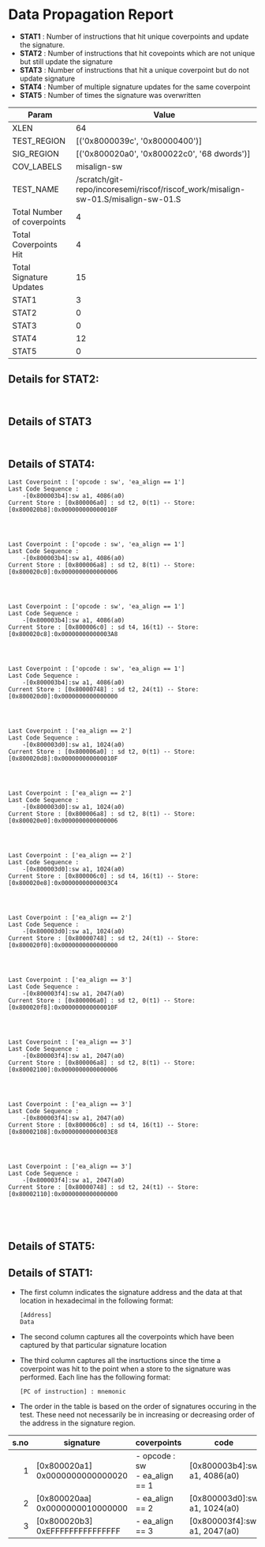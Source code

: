 
# Data Propagation Report

- **STAT1** : Number of instructions that hit unique coverpoints and update the signature.
- **STAT2** : Number of instructions that hit covepoints which are not unique but still update the signature
- **STAT3** : Number of instructions that hit a unique coverpoint but do not update signature
- **STAT4** : Number of multiple signature updates for the same coverpoint
- **STAT5** : Number of times the signature was overwritten

| Param                     | Value    |
|---------------------------|----------|
| XLEN                      | 64      |
| TEST_REGION               | [('0x8000039c', '0x80000400')]      |
| SIG_REGION                | [('0x800020a0', '0x800022c0', '68 dwords')]      |
| COV_LABELS                | misalign-sw      |
| TEST_NAME                 | /scratch/git-repo/incoresemi/riscof/riscof_work/misalign-sw-01.S/misalign-sw-01.S    |
| Total Number of coverpoints| 4     |
| Total Coverpoints Hit     | 4      |
| Total Signature Updates   | 15      |
| STAT1                     | 3      |
| STAT2                     | 0      |
| STAT3                     | 0     |
| STAT4                     | 12     |
| STAT5                     | 0     |

## Details for STAT2:

```


```

## Details of STAT3

```


```

## Details of STAT4:

```
Last Coverpoint : ['opcode : sw', 'ea_align == 1']
Last Code Sequence : 
	-[0x800003b4]:sw a1, 4086(a0)
Current Store : [0x800006a0] : sd t2, 0(t1) -- Store: [0x800020b8]:0x000000000000010F




Last Coverpoint : ['opcode : sw', 'ea_align == 1']
Last Code Sequence : 
	-[0x800003b4]:sw a1, 4086(a0)
Current Store : [0x800006a8] : sd t2, 8(t1) -- Store: [0x800020c0]:0x0000000000000006




Last Coverpoint : ['opcode : sw', 'ea_align == 1']
Last Code Sequence : 
	-[0x800003b4]:sw a1, 4086(a0)
Current Store : [0x800006c0] : sd t4, 16(t1) -- Store: [0x800020c8]:0x00000000000003A8




Last Coverpoint : ['opcode : sw', 'ea_align == 1']
Last Code Sequence : 
	-[0x800003b4]:sw a1, 4086(a0)
Current Store : [0x80000748] : sd t2, 24(t1) -- Store: [0x800020d0]:0x0000000000000000




Last Coverpoint : ['ea_align == 2']
Last Code Sequence : 
	-[0x800003d0]:sw a1, 1024(a0)
Current Store : [0x800006a0] : sd t2, 0(t1) -- Store: [0x800020d8]:0x000000000000010F




Last Coverpoint : ['ea_align == 2']
Last Code Sequence : 
	-[0x800003d0]:sw a1, 1024(a0)
Current Store : [0x800006a8] : sd t2, 8(t1) -- Store: [0x800020e0]:0x0000000000000006




Last Coverpoint : ['ea_align == 2']
Last Code Sequence : 
	-[0x800003d0]:sw a1, 1024(a0)
Current Store : [0x800006c0] : sd t4, 16(t1) -- Store: [0x800020e8]:0x00000000000003C4




Last Coverpoint : ['ea_align == 2']
Last Code Sequence : 
	-[0x800003d0]:sw a1, 1024(a0)
Current Store : [0x80000748] : sd t2, 24(t1) -- Store: [0x800020f0]:0x0000000000000000




Last Coverpoint : ['ea_align == 3']
Last Code Sequence : 
	-[0x800003f4]:sw a1, 2047(a0)
Current Store : [0x800006a0] : sd t2, 0(t1) -- Store: [0x800020f8]:0x000000000000010F




Last Coverpoint : ['ea_align == 3']
Last Code Sequence : 
	-[0x800003f4]:sw a1, 2047(a0)
Current Store : [0x800006a8] : sd t2, 8(t1) -- Store: [0x80002100]:0x0000000000000006




Last Coverpoint : ['ea_align == 3']
Last Code Sequence : 
	-[0x800003f4]:sw a1, 2047(a0)
Current Store : [0x800006c0] : sd t4, 16(t1) -- Store: [0x80002108]:0x00000000000003E8




Last Coverpoint : ['ea_align == 3']
Last Code Sequence : 
	-[0x800003f4]:sw a1, 2047(a0)
Current Store : [0x80000748] : sd t2, 24(t1) -- Store: [0x80002110]:0x0000000000000000





```

## Details of STAT5:



## Details of STAT1:

- The first column indicates the signature address and the data at that location in hexadecimal in the following format: 
  ```
  [Address]
  Data
  ```

- The second column captures all the coverpoints which have been captured by that particular signature location

- The third column captures all the insrtuctions since the time a coverpoint was
  hit to the point when a store to the signature was performed. Each line has
  the following format:
  ```
  [PC of instruction] : mnemonic
  ```
- The order in the table is based on the order of signatures occuring in the
  test. These need not necessarily be in increasing or decreasing order of the
  address in the signature region.

|s.no|            signature             |             coverpoints              |              code               |
|---:|----------------------------------|--------------------------------------|---------------------------------|
|   1|[0x800020a1]<br>0x0000000000000020|- opcode : sw<br> - ea_align == 1<br> |[0x800003b4]:sw a1, 4086(a0)<br> |
|   2|[0x800020aa]<br>0x0000000010000000|- ea_align == 2<br>                   |[0x800003d0]:sw a1, 1024(a0)<br> |
|   3|[0x800020b3]<br>0xEFFFFFFFFFFFFFFF|- ea_align == 3<br>                   |[0x800003f4]:sw a1, 2047(a0)<br> |
